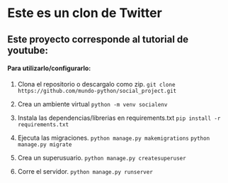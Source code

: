 # Este es un clon de Twitter

## Este proyecto corresponde al tutorial de youtube: 

#### Para utilizarlo/configurarlo:

1. Clona el repositorio o descargalo como zip.
```git clone https://github.com/mundo-python/social_project.git```


2. Crea un ambiente virtual 
```python -m venv socialenv```


3. Instala las dependencias/librerias en requirements.txt
```pip install -r requirements.txt```


4. Ejecuta las migraciones.
```python manage.py makemigrations```
```python manage.py migrate```


5. Crea un superusuario.
```python manage.py createsuperuser```

6. Corre el servidor.
```python manage.py runserver```
